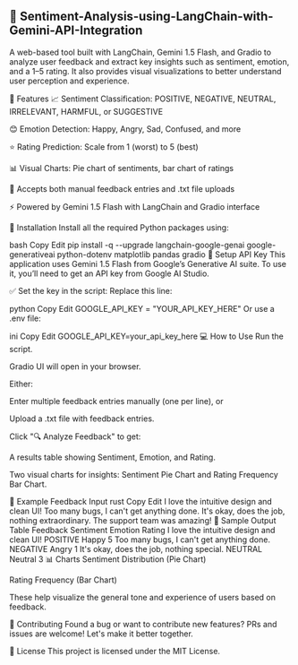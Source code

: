 ## 🧠 Sentiment-Analysis-using-LangChain-with-Gemini-API-Integration
A web-based tool built with LangChain, Gemini 1.5 Flash, and Gradio to analyze user feedback and extract key insights such as sentiment, emotion, and a 1–5 rating. It also provides visual visualizations to better understand user perception and experience.

🚀 Features
📈 Sentiment Classification: POSITIVE, NEGATIVE, NEUTRAL, IRRELEVANT, HARMFUL, or SUGGESTIVE

😊 Emotion Detection: Happy, Angry, Sad, Confused, and more

⭐ Rating Prediction: Scale from 1 (worst) to 5 (best)

📊 Visual Charts: Pie chart of sentiments, bar chart of ratings

📝 Accepts both manual feedback entries and .txt file uploads

⚡ Powered by Gemini 1.5 Flash with LangChain and Gradio interface

🔧 Installation
Install all the required Python packages using:

bash
Copy
Edit
pip install -q --upgrade langchain-google-genai google-generativeai python-dotenv matplotlib pandas gradio
🔐 Setup API Key
This application uses Gemini 1.5 Flash from Google’s Generative AI suite. To use it, you’ll need to get an API key from Google AI Studio.

✅ Set the key in the script:
Replace this line:

python
Copy
Edit
GOOGLE_API_KEY = "YOUR_API_KEY_HERE"
Or use a .env file:

ini
Copy
Edit
GOOGLE_API_KEY=your_api_key_here
💻 How to Use
Run the script.

Gradio UI will open in your browser.

Either:

Enter multiple feedback entries manually (one per line), or

Upload a .txt file with feedback entries.

Click "🔍 Analyze Feedback" to get:

A results table showing Sentiment, Emotion, and Rating.

Two visual charts for insights: Sentiment Pie Chart and Rating Frequency Bar Chart.

📂 Example Feedback Input
rust
Copy
Edit
I love the intuitive design and clean UI!
Too many bugs, I can't get anything done.
It's okay, does the job, nothing extraordinary.
The support team was amazing!
🧾 Sample Output Table
Feedback	Sentiment	Emotion	Rating
I love the intuitive design and clean UI!	POSITIVE	Happy	5
Too many bugs, I can't get anything done.	NEGATIVE	Angry	1
It's okay, does the job, nothing special.	NEUTRAL	Neutral	3
📊 Charts
Sentiment Distribution (Pie Chart)

Rating Frequency (Bar Chart)

These help visualize the general tone and experience of users based on feedback.

🤝 Contributing
Found a bug or want to contribute new features? PRs and issues are welcome! Let's make it better together.

📄 License
This project is licensed under the MIT License.

